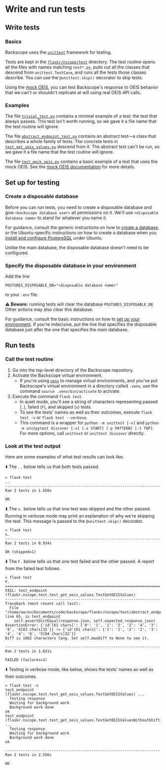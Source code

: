 # Write and run tests

## Write tests

### Basics

Backscope uses the [`unittest`](https://docs.python.org/3/library/unittest.html) framework for testing.

Tests are kept in the [`flaskr/nscope/test`](../flaskr/nscope/test) directory. The test routine opens all the files with names matching `test*.py`, pulls out all the classes that descend from `unittest.TestCase`, and runs all the tests those classes describe. You can use the `@unittest.skip()` decorator to skip tests.

Using the [mock OEIS](mock-oeis.md), you can test Backscope's response to OEIS behavior that we can't or shouldn't replicate at will using real OEIS API calls.

### Examples

The file [`trivial_test.py`](../flaskr/nscope/test/trivial_test.py) contains a minimal example of a test: the test that always passes. This test isn't worth running, so we gave it a file name that the test routine will ignore.

The file [`abstract_endpoint_test.py`](../flaskr/nscope/test/abstract_endpoint_test.py) contains an abstract test&mdash;a class that describes a whole family of tests. The concrete tests in [`test_get_oeis_values.py`](../flaskr/nscope/test/test_get_oeis_values.py) descend from it. The abstract test can't be run, so we gave it a file name that the test routine will ignore.

The file [`test_mock_oeis.py`](../flaskr/nscope/test/test_mock_oeis.py) contains a basic example of a test that uses the mock OEIS. See the [mock OEIS documentation](mock-oeis.md) for more details.

## Set up for testing

### Create a disposable database

Before you can run tests, you need to create a disposable database and give `<backscope database user>` all permissions on it. We'll use `<disposable database name>` to stand for whatever you name it.

For guidance, consult the generic instructions on how to [create a database](install-postgres.md#create-a-database), or the Ubuntu-specific instructions on how to create a database when you [install and configure PostgreSQL](install-ubuntu.md#install-and-configure-postgresql) under Ubuntu.

Unlike the main database, the disposable database doesn't need to be configured.

### Specify the disposable database in your environment

Add the line

```
POSTGRES_DISPOSABLE_DB="<disposable database name>"
```

to your `.env` file.

:warning: **Beware:** running tests will clear the database `POSTGRES_DISPOSABLE_DB`. Other actions may also clear this database.

For guidance, consult the basic instructions on how to [set up your environment](install-postgres.md#set-up-your-environment). If you're indecisive, put the line that specifies the disposable database just after the one that specifies the main database.

## Run tests

### Call the test routine

1. Go into the top-level directory of the Backscope repository.
2. Activate the Backscope virtual environment.
   + If you're using [`venv`](https://docs.python.org/3/library/venv.html) to manage virtual environments, and you've put Backscope's virtual environment in a directory called `.venv`, use the command `source .venv/bin/activate` to activate.
3. Execute the command `flask test`.
   + In quiet mode, you'll see a string of characters representing passed (`.`), failed (`F`), and skipped (`s`) tests.
   + To see the tests' names as well as their outcomes, execute `flask test -v` or `flask test --verbose`.
   + This command is a wrapper for `python -m unittest [-v]` and `python -m unitpytest discover [-v] [-s START] [-p PATTERN] [-t TOP]`. For more options, call `unittest` or `unittest discover` directly.

### Look at the test output

Here are some examples of what test results can look like.

:arrow_down: The `..` below tells us that both tests passed.

```
> flask test
..
----------------------------------------------------------------------
Ran 2 tests in 1.650s

OK
```

:arrow_down: The `s.` below tells us that one test was skipped and the other passed. Running in verbose mode may print an explanation of why we're skipping the test. This message is passed to the `@unittest.skip()` decorator.

```
> flask test
s.
----------------------------------------------------------------------
Ran 2 tests in 0.934s

OK (skipped=1)
```

:arrow_down: The `F.` below tells us that one test failed and the other passed. A report from the failed test follows.

```
> flask test
F.
======================================================================
FAIL: test_endpoint (flaskr.nscope.test.test_get_oeis_values.TestGetOEISValues)
----------------------------------------------------------------------
Traceback (most recent call last):
  File "/home/aaron/Documents/code/backscope/flaskr/nscope/test/abstract_endpoint_test.py", line 65, in test_endpoint
    self.assertDictEqual(response.json, self.expected_response_json)
AssertionError: {'id'[61 chars]': {'0': '1', '1': '2', '2': '4', '3': '8', '4[83 chars]32'}} != {'id'[61 chars]': {'1': '1', '2': '2', '3': '4', '4': '8', '5[84 chars]32'}}
Diff is 1082 characters long. Set self.maxDiff to None to see it.

----------------------------------------------------------------------
Ran 2 tests in 1.631s

FAILED (failures=1)
```

:arrow_down: Testing in verbose mode, like below, shows the tests' names as well as their outcomes.

```
> flask test -v
test_endpoint (flaskr.nscope.test.test_get_oeis_values.TestGetOEISValues) ... 
  Testing response
  Waiting for background work
  Background work done
ok
test_endpoint (flaskr.nscope.test.test_get_oeis_values.TestGetOEISValuesWithoutShift) ... 
  Testing response
  Waiting for background work
  Background work done
ok

----------------------------------------------------------------------
Ran 2 tests in 2.556s

OK
```
